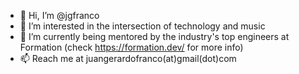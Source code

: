 - 👋 Hi, I’m @jgfranco
- 👀 I’m interested in the intersection of technology and music  
- 🌱 I’m currently being mentored by the industry's top engineers at Formation (check https://formation.dev/ for more info)
- 📫 Reach me at juangerardofranco(at)gmail(dot)com

<!---
jgfranco/jgfranco is a ✨ special ✨ repository because its `README.md` (this file) appears on your GitHub profile.
You can click the Preview link to take a look at your changes.
--->
